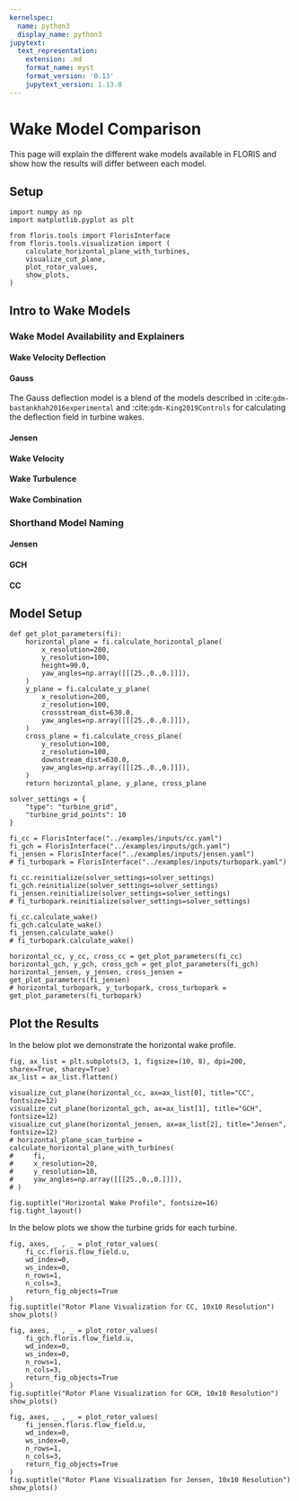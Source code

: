 ```yaml
---
kernelspec:
  name: python3
  display_name: python3
jupytext:
  text_representation:
    extension: .md
    format_name: myst
    format_version: '0.13'
    jupytext_version: 1.13.8
---
```


# Wake Model Comparison

This page will explain the different wake models available in FLORIS and show how the results will
differ between each model.

## Setup

```{code-cell}
import numpy as np
import matplotlib.pyplot as plt

from floris.tools import FlorisInterface
from floris.tools.visualization import (
    calculate_horizontal_plane_with_turbines,
    visualize_cut_plane,
    plot_rotor_values,
    show_plots,
)
```

## Intro to Wake Models

### Wake Model Availability and Explainers

#### Wake Velocity Deflection

#### Gauss
The Gauss deflection model is a blend of the models described in
:cite:`gdm-bastankhah2016experimental` and :cite:`gdm-King2019Controls` for calculating
the deflection field in turbine wakes.

#### Jensen

#### Wake Velocity

#### Wake Turbulence

#### Wake Combination


### Shorthand Model Naming

#### Jensen

#### GCH

#### CC

## Model Setup

```{code-cell}
def get_plot_parameters(fi):
    horizontal_plane = fi.calculate_horizontal_plane(
        x_resolution=200,
        y_resolution=100,
        height=90.0,
        yaw_angles=np.array([[[25.,0.,0.]]]),
    )
    y_plane = fi.calculate_y_plane(
        x_resolution=200,
        z_resolution=100,
        crossstream_dist=630.0,
        yaw_angles=np.array([[[25.,0.,0.]]]),
    )
    cross_plane = fi.calculate_cross_plane(
        y_resolution=100,
        z_resolution=100,
        downstream_dist=630.0,
        yaw_angles=np.array([[[25.,0.,0.]]]),
    )
    return horizontal_plane, y_plane, cross_plane
```

```{code-cell}
solver_settings = {
    "type": "turbine_grid",
    "turbine_grid_points": 10
}

fi_cc = FlorisInterface("../examples/inputs/cc.yaml")
fi_gch = FlorisInterface("../examples/inputs/gch.yaml")
fi_jensen = FlorisInterface("../examples/inputs/jensen.yaml")
# fi_turbopark = FlorisInterface("../examples/inputs/turbopark.yaml")

fi_cc.reinitialize(solver_settings=solver_settings)
fi_gch.reinitialize(solver_settings=solver_settings)
fi_jensen.reinitialize(solver_settings=solver_settings)
# fi_turbopark.reinitialize(solver_settings=solver_settings)

fi_cc.calculate_wake()
fi_gch.calculate_wake()
fi_jensen.calculate_wake()
# fi_turbopark.calculate_wake()
```

```{code-cell}
horizontal_cc, y_cc, cross_cc = get_plot_parameters(fi_cc)
horizontal_gch, y_gch, cross_gch = get_plot_parameters(fi_gch)
horizontal_jensen, y_jensen, cross_jensen = get_plot_parameters(fi_jensen)
# horizontal_turbopark, y_turbopark, cross_turbopark = get_plot_parameters(fi_turbopark)
```

## Plot the Results

In the below plot we demonstrate the horizontal wake profile.

```{code-cell}
fig, ax_list = plt.subplots(3, 1, figsize=(10, 8), dpi=200, sharex=True, sharey=True)
ax_list = ax_list.flatten()

visualize_cut_plane(horizontal_cc, ax=ax_list[0], title="CC", fontsize=12)
visualize_cut_plane(horizontal_gch, ax=ax_list[1], title="GCH", fontsize=12)
visualize_cut_plane(horizontal_jensen, ax=ax_list[2], title="Jensen", fontsize=12)
# horizontal_plane_scan_turbine = calculate_horizontal_plane_with_turbines(
#     fi,
#     x_resolution=20,
#     y_resolution=10,
#     yaw_angles=np.array([[[25.,0.,0.]]]),
# )

fig.suptitle("Horizontal Wake Profile", fontsize=16)
fig.tight_layout()
```

In the below plots we show the turbine grids for each turbine.

```{code-cell}
fig, axes, _ , _ = plot_rotor_values(
    fi_cc.floris.flow_field.u,
    wd_index=0,
    ws_index=0,
    n_rows=1,
    n_cols=3,
    return_fig_objects=True
)
fig.suptitle("Rotor Plane Visualization for CC, 10x10 Resolution")
show_plots()

fig, axes, _ , _ = plot_rotor_values(
    fi_gch.floris.flow_field.u,
    wd_index=0,
    ws_index=0,
    n_rows=1,
    n_cols=3,
    return_fig_objects=True
)
fig.suptitle("Rotor Plane Visualization for GCH, 10x10 Resolution")
show_plots()

fig, axes, _ , _ = plot_rotor_values(
    fi_jensen.floris.flow_field.u,
    wd_index=0,
    ws_index=0,
    n_rows=1,
    n_cols=3,
    return_fig_objects=True
)
fig.suptitle("Rotor Plane Visualization for Jensen, 10x10 Resolution")
show_plots()
```
